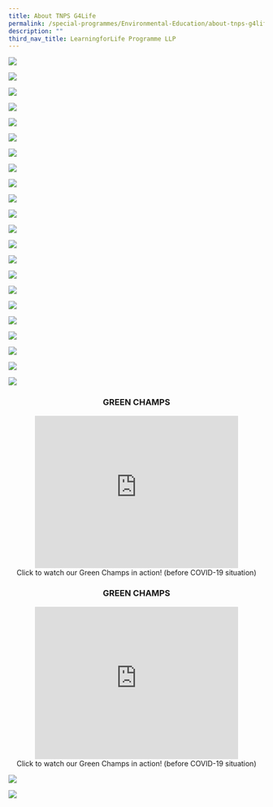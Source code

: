```yaml
---
title: About TNPS G4Life
permalink: /special-programmes/Environmental-Education/about-tnps-g4life/
description: ""
third_nav_title: LearningforLife Programme LLP
---
```

![](/images/g4life1.png)

![](/images/g4life2.png)

![](/images/g4life3.png)

![](/images/g4life4.png)

![](/images/g4life5.png)

![](/images/g4life6.png)

![](/images/g4life7.png)

![](/images/g4life8.png)

![](/images/g4life9.png)

![](/images/g4life10.png)

![](/images/g4life11.png)

![](/images/g4life12.png)

![](/images/g4life13.png)

![](/images/g4life14.png)

![](/images/g4life15.png)

![](/images/g4life16.png)

![](/images/g4life17.png)

![](/images/g4life18.png)

![](/images/g4life19.png)

![](/images/g4life20.png)

![](/images/g4life21.png)

![](/images/g4life22.png)

<center><h3>GREEN CHAMPS</h3></center>

<center><iframe width="400" height="300" src="https://www.youtube.com/embed/cGDsDnstRng" title="Little Green Fingers" frameborder="0" allow="accelerometer; autoplay; clipboard-write; encrypted-media; gyroscope; picture-in-picture" allowfullscreen=""></iframe><br>Click to watch our Green Champs in action! (before COVID-19 situation)</center>

<center><h3>GREEN CHAMPS</h3></center>

<center><iframe width="400" height="300" src="https://www.youtube.com/embed/RThPb4dARjQ" title="Tray Return" frameborder="0" allow="accelerometer; autoplay; clipboard-write; encrypted-media; gyroscope; picture-in-picture" allowfullscreen=""></iframe><br>Click to watch our Green Champs in action! (before COVID-19 situation)</center>


![](/images/g4life25.png)

![](/images/g4life26.png)